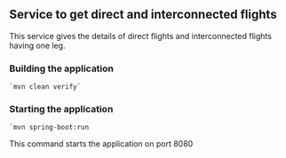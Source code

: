 ## Service to get direct and interconnected flights

This service gives the details of direct flights and interconnected flights having one leg. 

### Building the application

    `mvn clean verify`

### Starting the application

    `mvn spring-boot:run

This command starts the application on port 8080